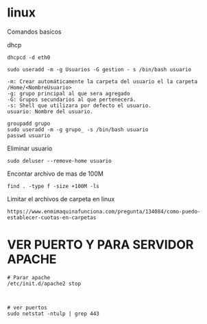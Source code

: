 # linux
Comandos basicos

dhcp
```
dhcpcd -d eth0
```

```
sudo useradd -m -g Usuarios -G gestion - s /bin/bash usuario

-m: Crear automáticamente la carpeta del usuario el la carpeta /Home/<NombreUsuario>
-g: grupo principal al que sera agregado
-G: Grupos secundarios al que pertenecerá.
-s: Shell que utilizara por defecto el usuario.
usuario: Nombre del usuario.
```

```
groupadd grupo
sudo useradd -m -g grupo_ -s /bin/bash usuario
passwd usuario
```
Eliminar usuario
```
sudo deluser --remove-home usuario
```
Encontar archivo de mas de 100M
```
find . -type f -size +100M -ls
```
Limitar el archivos de carpeta en linux
```
https://www.enmimaquinafunciona.com/pregunta/134084/como-puedo-establecer-cuotas-en-carpetas
```
# VER PUERTO Y PARA SERVIDOR APACHE
```
# Parar apache
/etc/init.d/apache2 stop



# ver puertos
sudo netstat -ntulp | grep 443
```
